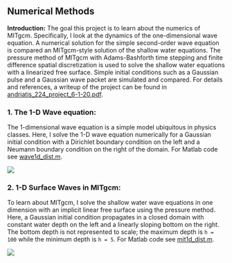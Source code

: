 ## Numerical Methods

**Introduction:** The goal this project is to learn about the numerics of MITgcm. Specifically, I look at the dynamics of the one-dimensional wave equation. A numerical solution for the simple second-order wave equation is compared an MITgcm-style solution of the shallow water equations. The pressure method of MITgcm with Adams-Bashforth time stepping and finite difference spatial discretization is used to solve the shallow water equations with a linearized free surface. Simple initial conditions such as a Gaussian pulse and a Gaussian wave packet are simulated and compared. For details and references, a writeup of the project can be found in [andriatis_224_project_6-1-20.pdf](https://github.com/alexandriatis/Projects/blob/master/NUMERICAL_WAVES/andriatis_224_project_6-1-20.pdf).

### 1. The 1-D Wave equation:

The 1-dimensional wave equation is a simple model ubiquitous in physics classes. Here, I solve the 1-D wave equation numerically for a Gaussian initial condition with a Dirichlet boundary condition on the left and a Neumann boundary condition on the right of the domain. For Matlab code see [wave1d_dist.m](https://github.com/alexandriatis/Projects/blob/master/NUMERICAL_WAVES/wave1d_dist.m).

<img src="movies/phi_pulse.mp4?raw=true"/>


### 2. 1-D Surface Waves in MITgcm:

To learn about MITgcm, I solve the shallow water wave equations in one dimension with an implicit linear free surface using the pressure method. Here, a Gaussian initial condition propagates in a closed domain with constant water depth on the left and a linearly sloping bottom on the right. The bottom depth is not represented to scale; the maximum depth is `h = 100` while the minimum depth is `h = 5`. For Matlab code see [mit1d_dist.m](https://github.com/alexandriatis/Projects/blob/master/NUMERICAL_WAVES/mit1d_dist.m).

<img src="movies/eta_pulse_long.mp4?raw=true"/>
